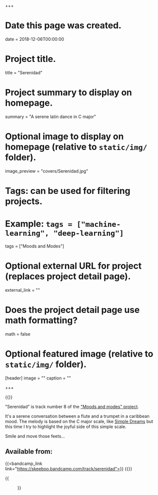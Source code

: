 +++
# Date this page was created.
date = 2018-12-06T00:00:00

# Project title.
title = "Serenidad"

# Project summary to display on homepage.
summary = "A serene latin dance in C major"

# Optional image to display on homepage (relative to `static/img/` folder).
image_preview = "covers/Serenidad.jpg"

# Tags: can be used for filtering projects.
# Example: `tags = ["machine-learning", "deep-learning"]`
tags = ["Moods and Modes"]

# Optional external URL for project (replaces project detail page).
external_link = ""

# Does the project detail page use math formatting?
math = false

# Optional featured image (relative to `static/img/` folder).
[header]
image = ""
caption = ""

+++

{{<bandcamp title="Serenidad" track="35792932" link="https://skeeboo.bandcamp.com/track/serenidad">}}

"Serenidad" is track number 8 of the ["Moods and modes" project](/post/moods_and_modes). 

It's a serene conversation between a flute and a trumpet in a caribbean mood.
The melody is based on the C major scale, like [Simple Dreams](/music/simple_dreams) but this time I try to highlight the joyful side of this simple scale. 

Smile and move those feets...


## Available from:

{{<bandcamp_link link="https://skeeboo.bandcamp.com/track/serenidad">}}
{{<spotify link="https://distrokid.com/hyperfollow/skeeboo/fKNj">}}

{{<figure src="/img/covers/Serenidad.jpg" width="320" link="https://distrokid.com/hyperfollow/skeeboo/fKNj" target="_blank">}}



